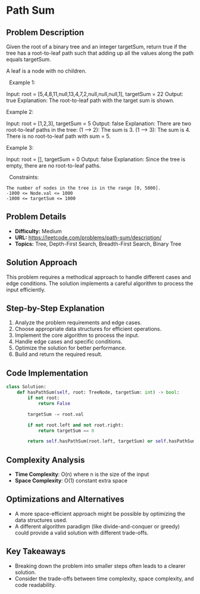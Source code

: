 # Path Sum

## Problem Description

Given the root of a binary tree and an integer targetSum, return true if the tree has a root-to-leaf path such that adding up all the values along the path equals targetSum.

A leaf is a node with no children.

 
Example 1:


Input: root = [5,4,8,11,null,13,4,7,2,null,null,null,1], targetSum = 22
Output: true
Explanation: The root-to-leaf path with the target sum is shown.


Example 2:


Input: root = [1,2,3], targetSum = 5
Output: false
Explanation: There are two root-to-leaf paths in the tree:
(1 --> 2): The sum is 3.
(1 --> 3): The sum is 4.
There is no root-to-leaf path with sum = 5.


Example 3:


Input: root = [], targetSum = 0
Output: false
Explanation: Since the tree is empty, there are no root-to-leaf paths.


 
Constraints:


	The number of nodes in the tree is in the range [0, 5000].
	-1000 <= Node.val <= 1000
	-1000 <= targetSum <= 1000

## Problem Details

- **Difficulty:** Medium
- **URL:** https://leetcode.com/problems/path-sum/description/
- **Topics:** Tree, Depth-First Search, Breadth-First Search, Binary Tree

## Solution Approach

This problem requires a methodical approach to handle different cases and edge conditions. The solution implements a careful algorithm to process the input efficiently.

## Step-by-Step Explanation

1. Analyze the problem requirements and edge cases.
2. Choose appropriate data structures for efficient operations.
3. Implement the core algorithm to process the input.
4. Handle edge cases and specific conditions.
5. Optimize the solution for better performance.
6. Build and return the required result.

## Code Implementation

```python
class Solution:
    def hasPathSum(self, root: TreeNode, targetSum: int) -> bool:
        if not root:
            return False

        targetSum -= root.val

        if not root.left and not root.right:
            return targetSum == 0

        return self.hasPathSum(root.left, targetSum) or self.hasPathSum(root.right, targetSum)
```

## Complexity Analysis

- **Time Complexity**: O(n) where n is the size of the input
- **Space Complexity**: O(1) constant extra space

## Optimizations and Alternatives

- A more space-efficient approach might be possible by optimizing the data structures used.
- A different algorithm paradigm (like divide-and-conquer or greedy) could provide a valid solution with different trade-offs.


## Key Takeaways

- Breaking down the problem into smaller steps often leads to a clearer solution.
- Consider the trade-offs between time complexity, space complexity, and code readability.

